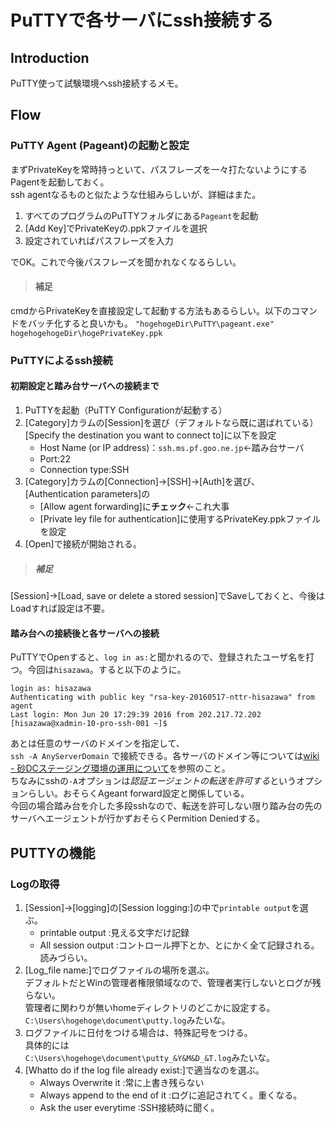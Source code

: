 # PuTTYで各サーバにssh接続する
## Introduction
PuTTY使って試験環境へssh接続するメモ。
## Flow
### PuTTY Agent (Pageant)の起動と設定
まずPrivateKeyを常時持っといて、パスフレーズを一々打たないようにするPagentを起動しておく。  
ssh agentなるものと似たような仕組みらしいが、詳細はまた。

1. すべてのプログラムのPuTTYフォルダにある`Pageant`を起動
1. [Add Key]でPrivateKeyの.ppkファイルを選択
1. 設定されていればパスフレーズを入力

でOK。これで今後パスフレーズを聞かれなくなるらしい。

> #### 補足
cmdからPrivateKeyを直接設定して起動する方法もあるらしい。以下のコマンドをバッチ化すると良いかも。
`"hogehogeDir\PuTTY\pageant.exe" hogehogehogeDir\hogePrivateKey.ppk`

### PuTTYによるssh接続
#### 初期設定と踏み台サーバへの接続まで
1. PuTTYを起動（PuTTY Configurationが起動する）
1. [Category]カラムの[Session]を選び（デフォルトなら既に選ばれている）[Specify the destination you want to connect to]に以下を設定  
	+ Host Name (or IP address)：`ssh.ms.pf.goo.ne.jp`←踏み台サーバ
	+ Port:22
	+ Connection type:SSH
1. [Category]カラムの[Connection]->[SSH]->[Auth]を選び、  
[Authentication parameters]の  
	+ [Allow agent forwarding]に**チェック**←これ大事
	+ [Private ley file for authentication]に使用するPrivateKey.ppkファイルを設定
1. [Open]で接続が開始される。

> ##### 補足
[Session]->[Load, save or delete a stored session]でSaveしておくと、今後はLoadすれば設定は不要。

#### 踏み台への接続後と各サーバへの接続
PuTTYでOpenすると、`log in as:`と聞かれるので、登録されたユーザ名を打つ。今回は`hisazawa`。すると以下のように。

	login as: hisazawa
	Authenticating with public key "rsa-key-20160517-nttr-hisazawa" from agent
	Last login: Mon Jun 20 17:29:39 2016 from 202.217.72.202
	[hisazawa@xadmin-10-pro-ssh-001 ~]$

あとは任意のサーバのドメインを指定して、  
`ssh -A AnyServerDomain`
で接続できる。各サーバのドメイン等については[wiki - 砂DCステージング環境の運用について](https://fgw120.goo.ne.jp/redmine/projects/idsvc/wiki/Common1-1)を参照のこと。  
ちなみにsshの`-A`オプションは*認証エージェントの転送を許可する*というオプションらしい。おそらくAgeant forward設定と関係している。  
今回の場合踏み台を介した多段sshなので、転送を許可しない限り踏み台の先のサーバへエージェントが行かずおそらくPermition Deniedする。

## PUTTYの機能
### Logの取得
1. [Session]->[logging]の[Session logging:]の中で`printable output`を選ぶ。  
	+ printable output :見える文字だけ記録
	+ All session output :コントロール押下とか、とにかく全て記録される。読みづらい。
1. [Log_file name:]でログファイルの場所を選ぶ。  
デフォルトだとWinの管理者権限領域なので、管理者実行しないとログが残らない。  
管理者に関わりが無いhomeディレクトリのどこかに設定する。  
`C:\Users\hogehoge\document\putty.log`みたいな。
1. ログファイルに日付をつける場合は、特殊記号をつける。  
具体的には  
`C:\Users\hogehoge\document\putty_&Y&M&D_&T.log`みたいな。
1. [Whatto do if the log file already exist:]で適当なのを選ぶ。
	+ Always Overwrite it :常に上書き残らない
	+ Always append to the end of it :ログに追記されてく。重くなる。
	+ Ask the user everytime :SSH接続時に聞く。
